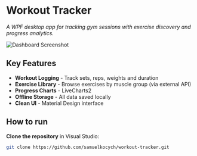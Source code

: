 # Workout Tracker  
*A WPF desktop app for tracking gym sessions with exercise discovery and progress analytics.*

![Dashboard Screenshot](Screenshots/home.png)  

## Key Features  
- **Workout Logging** - Track sets, reps, weights and duration  
- **Exercise Library** - Browse exercises by muscle group (via external API)  
- **Progress Charts** - LiveCharts2
- **Offline Storage** - All data saved locally
- **Clean UI** - Material Design interface  

## How to run 
**Clone the repository** in Visual Studio:
   ```bash
   git clone https://github.com/samuelkocych/workout-tracker.git
